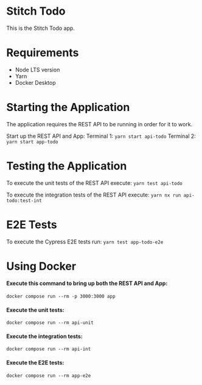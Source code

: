 
# Stitch Todo
This is the Stitch Todo app.

# Requirements
 - Node LTS version
 - Yarn
 - Docker Desktop

# Starting the Application
The application requires the REST API to be running in order for it to work.

Start up the REST API and App: 
Terminal 1: `yarn start api-todo`
Terminal 2: `yarn start app-todo`

# Testing the Application
To execute the unit tests of the REST API execute:
`yarn test api-todo`

To execute the integration tests of the REST API execute:
`yarn nx run api-todo:test-int`

# E2E Tests
To execute the Cypress E2E tests run:
`yarn test app-todo-e2e`

# Using Docker
#### Execute this command to bring up both the REST API and App:
`docker compose run --rm -p 3000:3000 app`

#### Execute the unit tests:
`docker compose run --rm api-unit`

#### Execute the integration tests:
`docker compose run --rm api-int`

#### Execute the E2E tests:
`docker compose run --rm app-e2e`
